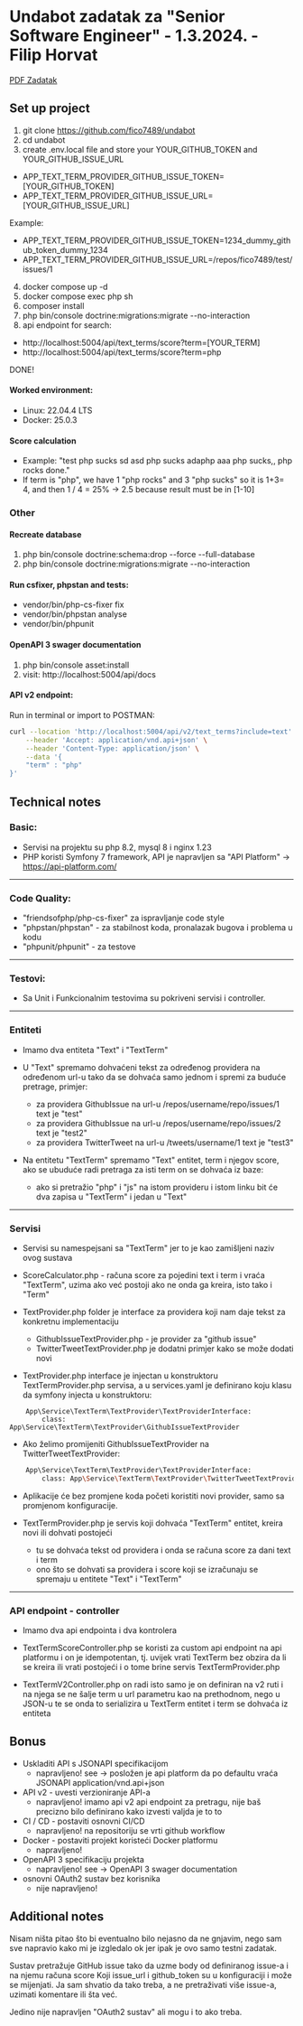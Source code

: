 # Undabot zadatak za "Senior Software Engineer" - 1.3.2024. - Filip Horvat

[PDF Zadatak](/docs/Zadatak-PHP.pdf)

## Set up project

1. git clone https://github.com/fico7489/undabot
2. cd undabot
3. create .env.local file and store your YOUR_GITHUB_TOKEN and YOUR_GITHUB_ISSUE_URL

- APP_TEXT_TERM_PROVIDER_GITHUB_ISSUE_TOKEN=[YOUR_GITHUB_TOKEN]
- APP_TEXT_TERM_PROVIDER_GITHUB_ISSUE_URL=[YOUR_GITHUB_ISSUE_URL]

Example:

- APP_TEXT_TERM_PROVIDER_GITHUB_ISSUE_TOKEN=1234_dummy_github_token_dummy_1234
- APP_TEXT_TERM_PROVIDER_GITHUB_ISSUE_URL=/repos/fico7489/test/issues/1

4. docker compose up -d
5. docker compose exec php sh
6. composer install
7. php bin/console doctrine:migrations:migrate  --no-interaction
8. api endpoint for search:

 - http://localhost:5004/api/text_terms/score?term=[YOUR_TERM]
 - http://localhost:5004/api/text_terms/score?term=php

DONE!

#### Worked environment:

- Linux: 22.04.4 LTS
- Docker: 25.0.3

#### Score calculation

- Example: "test php sucks sd asd php sucks adaphp aaa php sucks,, php rocks done."
- If term is "php", we have 1 "php rocks" and 3 "php sucks" so it is 1+3= 4, and then 1 / 4 = 25% -> 2.5 because result must be in [1-10]

### Other

#### Recreate database

1. php bin/console doctrine:schema:drop --force --full-database
2. php bin/console doctrine:migrations:migrate  --no-interaction

#### Run csfixer, phpstan and tests:

- vendor/bin/php-cs-fixer fix
- vendor/bin/phpstan analyse
- vendor/bin/phpunit

#### OpenAPI 3 swager documentation

1. php bin/console asset:install
2. visit: http://localhost:5004/api/docs

#### API v2 endpoint:

Run in terminal or import to POSTMAN:

```bash
curl --location 'http://localhost:5004/api/v2/text_terms?include=text' \
    --header 'Accept: application/vnd.api+json' \
    --header 'Content-Type: application/json' \
    --data '{
    "term" : "php"
}'
```

## Technical notes

### Basic:

 - Servisi na projektu su php 8.2, mysql 8 i nginx 1.23
 - PHP koristi Symfony 7 framework, API je napravljen sa "API Platform" -> https://api-platform.com/

***

### Code Quality:

- "friendsofphp/php-cs-fixer" za ispravljanje code style
- "phpstan/phpstan" - za stabilnost koda, pronalazak bugova i problema u kodu
- "phpunit/phpunit" - za testove

***

### Testovi:

- Sa Unit i Funkcionalnim testovima su pokriveni servisi i controller.

***

### Entiteti

- Imamo dva entiteta "Text" i "TextTerm"
- U "Text" spremamo dohvaćeni tekst za određenog providera na određenom url-u tako da se dohvaća samo jednom i spremi za buduće pretrage, primjer:
  - za providera GithubIssue na url-u /repos/username/repo/issues/1  text je "test"
  - za providera GithubIssue na url-u /repos/username/repo/issues/2  text je "test2"
  - za providera TwitterTweet na url-u /tweets/username/1  text je "test3"

- Na entitetu "TextTerm" spremamo "Text" entitet, term i njegov score, ako se ubuduće radi pretraga za isti term on se dohvaća iz baze:
  - ako si pretražio "php" i "js" na istom provideru i istom linku bit će dva zapisa u "TextTerm" i jedan u "Text"

***

### Servisi

- Servisi su namespejsani sa "TextTerm" jer to je kao zamišljeni naziv ovog sustava

- ScoreCalculator.php - računa score za pojedini text i term i vraća "TextTerm", uzima ako već postoji ako ne onda ga kreira, isto tako i "Term"

- TextProvider.php folder je interface za providera koji nam daje tekst za konkretnu implementaciju

  - GithubIssueTextProvider.php - je provider za "github issue"
  - TwitterTweetTextProvider.php je dodatni primjer kako se može dodati novi

- TextProvider.php interface je injectan u konstruktoru TextTermProvider.php servisa, a u services.yaml je definirano koju klasu da symfony injecta u konstruktoru:

```
    App\Service\TextTerm\TextProvider\TextProviderInterface:
        class: App\Service\TextTerm\TextProvider\GithubIssueTextProvider
```

- Ako želimo promijeniti GithubIssueTextProvider na TwitterTweetTextProvider: 

```bash
    App\Service\TextTerm\TextProvider\TextProviderInterface:
        class: App\Service\TextTerm\TextProvider\TwitterTweetTextProvider
```

- Aplikacije će bez promjene koda početi koristiti novi provider, samo sa promjenom konfiguracije.

- TextTermProvider.php je servis koji dohvaća "TextTerm" entitet, kreira novi ili dohvati postojeći 
  - tu se dohvaća tekst od providera i onda se računa score za dani text i term
  - ono što se dohvati sa providera i score koji se izračunaju se spremaju u entitete "Text" i "TextTerm"

***

### API endpoint - controller

- Imamo dva api endpointa i dva kontrolera

- TextTermScoreController.php se koristi za custom api endpoint na api platformu i on je idempotentan, tj. uvijek vrati TextTerm 
 bez obzira da li se kreira ili vrati postojeći i o tome brine servis TextTermProvider.php

- TextTermV2Controller.php on radi isto samo je on definiran na v2 ruti i na njega se ne šalje term u url parametru kao na prethodnom, nego u JSON-u 
 te se onda to serializira u TextTerm entitet i term se dohvaća iz entiteta


## Bonus

- Uskladiti API s JSONAPI specifikacijom
  - napravljeno! see -> posložen je api platform da po defaultu vraća JSONAPI application/vnd.api+json
- API v2 - uvesti verzioniranje API-a
  - napravljeno! imamo api v2 api endpoint za pretragu, nije baš precizno bilo definirano kako izvesti valjda je to to 
- CI / CD - postaviti osnovni CI/CD
  - napravljeno! na repositoriju se vrti github workflow
- Docker - postaviti projekt koristeći Docker platformu
  - napravljeno!
- OpenAPI 3 specifikaciju projekta
  - napravljeno! see -> OpenAPI 3 swager documentation
- osnovni OAuth2 sustav bez korisnika
  - nije napravljeno!

## Additional notes

Nisam ništa pitao što bi eventualno bilo nejasno da ne gnjavim, nego sam sve napravio kako mi je izgledalo ok jer ipak je ovo samo testni zadatak.

Sustav pretražuje GitHub issue tako da uzme body od definiranog issue-a i na njemu računa score
Koji issue_url i github_token su u konfiguraciji i može se mijenjati. Ja sam shvatio da tako treba, 
a ne pretraživati više issue-a, uzimati komentare ili šta već.

Jedino nije napravljen "OAuth2 sustav" ali mogu i to ako treba.


